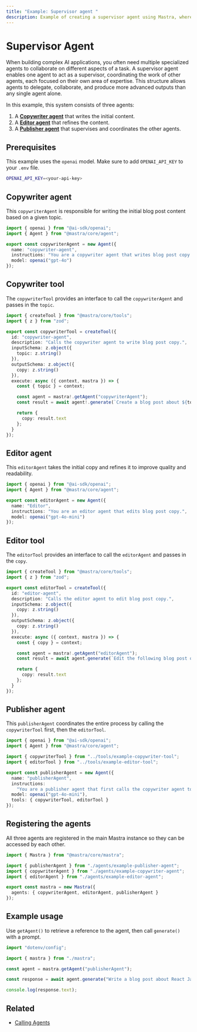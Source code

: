 ```yaml
---
title: "Example: Supervisor agent "
description: Example of creating a supervisor agent using Mastra, where agents interact through tool functions.
---
```



# Supervisor Agent

When building complex AI applications, you often need multiple specialized agents to collaborate on different aspects of a task. A supervisor agent enables one agent to act as a supervisor, coordinating the work of other agents, each focused on their own area of expertise. This structure allows agents to delegate, collaborate, and produce more advanced outputs than any single agent alone.

In this example, this system consists of three agents:

1. A [**Copywriter agent**](#copywriter-agent) that writes the initial content.
2. A [**Editor agent**](#editor-agent) that refines the content.
3. A [**Publisher agent**](#publisher-agent) that supervises and coordinates the other agents.

## Prerequisites

This example uses the `openai` model. Make sure to add `OPENAI_API_KEY` to your `.env` file.

```bash filename=".env" copy
OPENAI_API_KEY=<your-api-key>
```

## Copywriter agent

This `copywriterAgent` is responsible for writing the initial blog post content based on a given topic.

```typescript filename="src/mastra/agents/example-copywriter-agent.ts" showLineNumbers copy
import { openai } from "@ai-sdk/openai";
import { Agent } from "@mastra/core/agent";

export const copywriterAgent = new Agent({
  name: "copywriter-agent",
  instructions: "You are a copywriter agent that writes blog post copy.",
  model: openai("gpt-4o")
});
```

## Copywriter tool

The `copywriterTool` provides an interface to call the `copywriterAgent` and passes in the `topic`.

```typescript filename="src/mastra/tools/example-copywriter-tool.ts"
import { createTool } from "@mastra/core/tools";
import { z } from "zod";

export const copywriterTool = createTool({
  id: "copywriter-agent",
  description: "Calls the copywriter agent to write blog post copy.",
  inputSchema: z.object({
    topic: z.string()
  }),
  outputSchema: z.object({
    copy: z.string()
  }),
  execute: async ({ context, mastra }) => {
    const { topic } = context;

    const agent = mastra!.getAgent("copywriterAgent");
    const result = await agent!.generate(`Create a blog post about ${topic}`);

    return {
      copy: result.text
    };
  }
});
```

## Editor agent

This `editorAgent` takes the initial copy and refines it to improve quality and readability.

```typescript filename="src/mastra/agents/example-editor-agent.ts" showLineNumbers copy
import { openai } from "@ai-sdk/openai";
import { Agent } from "@mastra/core/agent";

export const editorAgent = new Agent({
  name: "Editor",
  instructions: "You are an editor agent that edits blog post copy.",
  model: openai("gpt-4o-mini")
});
```

## Editor tool

The `editorTool` provides an interface to call the `editorAgent` and passes in the `copy`.

```typescript filename="src/mastra/tools/example-editor-tool.ts" showLineNumbers copy
import { createTool } from "@mastra/core/tools";
import { z } from "zod";

export const editorTool = createTool({
  id: "editor-agent",
  description: "Calls the editor agent to edit blog post copy.",
  inputSchema: z.object({
    copy: z.string()
  }),
  outputSchema: z.object({
    copy: z.string()
  }),
  execute: async ({ context, mastra }) => {
    const { copy } = context;

    const agent = mastra!.getAgent("editorAgent");
    const result = await agent.generate(`Edit the following blog post only returning the edited copy: ${copy}`);

    return {
      copy: result.text
    };
  }
});
```

## Publisher agent

This `publisherAgent` coordinates the entire process by calling the `copywriterTool` first, then the `editorTool`.

```typescript filename="src/mastra/agents/example-publisher-agent.ts" showLineNumbers copy
import { openai } from "@ai-sdk/openai";
import { Agent } from "@mastra/core/agent";

import { copywriterTool } from "../tools/example-copywriter-tool";
import { editorTool } from "../tools/example-editor-tool";

export const publisherAgent = new Agent({
  name: "publisherAgent",
  instructions:
    "You are a publisher agent that first calls the copywriter agent to write blog post copy about a specific topic and then calls the editor agent to edit the copy. Just return the final edited copy.",
  model: openai("gpt-4o-mini"),
  tools: { copywriterTool, editorTool }
});
```

## Registering the agents

All three agents are registered in the main Mastra instance so they can be accessed by each other.

```typescript filename="src/mastra/index.ts" showLineNumbers copy
import { Mastra } from "@mastra/core/mastra";

import { publisherAgent } from "./agents/example-publisher-agent";
import { copywriterAgent } from "./agents/example-copywriter-agent";
import { editorAgent } from "./agents/example-editor-agent";

export const mastra = new Mastra({
  agents: { copywriterAgent, editorAgent, publisherAgent }
});
```

## Example usage

Use `getAgent()` to retrieve a reference to the agent, then call `generate()` with a prompt.

```typescript filename="src/test-publisher-agent.ts" showLineNumbers copy
import "dotenv/config";

import { mastra } from "./mastra";

const agent = mastra.getAgent("publisherAgent");

const response = await agent.generate("Write a blog post about React JavaScript frameworks. Only return the final edited copy.");

console.log(response.text);
```

<GithubLink
  outdated={true}
  marginTop='mt-16'
  link="https://github.com/mastra-ai/mastra/blob/main/examples/basics/agents/hierarchical-multi-agent"
/>

## Related

- [Calling Agents](./calling-agents.mdx#from-the-command-line)
